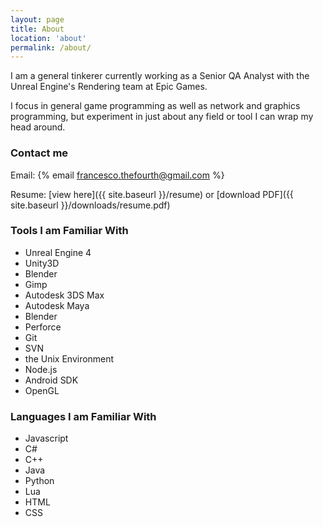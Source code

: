 ```yaml
---
layout: page
title: About
location: 'about'
permalink: /about/
---
```


I am a general tinkerer currently working as a Senior QA Analyst with the Unreal Engine's Rendering team at Epic Games.

I focus in general game programming as well as network and graphics programming, but experiment in just about any field or tool I can wrap my head around.

### Contact me

Email: {% email francesco.thefourth@gmail.com %}

Resume: [view here]({{ site.baseurl }}/resume) or [download PDF]({{ site.baseurl }}/downloads/resume.pdf)

<div class="columnContainer">
  <div class="leftColumn">
    <h3> Tools I am Familiar With </h3>
    <ul>
      <li> Unreal Engine 4 </li>
      <li> Unity3D </li>
      <li> Blender </li>
      <li> Gimp </li>
      <li> Autodesk 3DS Max </li>
      <li> Autodesk Maya </li>
      <li> Blender </li>
      <li> Perforce </li>
      <li> Git </li>
      <li> SVN </li>
      <li> the Unix Environment </li>
      <li> Node.js </li>
      <li> Android SDK </li>
      <li> OpenGL </li>
    </ul>
  </div>
  <div class="rightColumn">
    <h3> Languages I am Familiar With </h3>
    <ul>
      <li> Javascript </li>
      <li> C# </li>
      <li> C++ </li>
      <li> Java </li>
      <li> Python </li>
      <li> Lua </li>
      <li> HTML </li>
      <li> CSS </li>
    </ul>
  </div>
</div>
